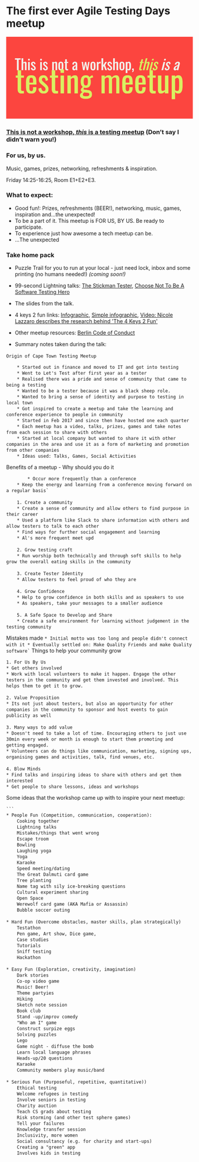 # The first ever Agile Testing Days meetup

![This is not a workshop, _this_ is a testing meetup](https://github.com/cape-town-testing/meetup/blob/master/2019-ATD/tinawtiaTM.jpg)

### [This is not a workshop, _this_ is a testing meetup](https://agiletestingdays.com/2019/session/warning-this-is-not-a-workshop-this-is-a-testing-meetup/) (Don’t say I didn’t warn you!)

### For us, by us.
Music, games, prizes, networking, refreshments & inspiration.

Friday 14:25-16:25, Room E1+E2+E3.

### What to expect:

* Good fun!: Prizes, refreshments (BEER!), networking, music, games, inspiration and…the unexpected!
* To be a part of it. This meetup is FOR US, BY US. Be ready to participate.
* To experience just how awesome a tech meetup can be.
* ...The unexpected

### Take home pack
* Puzzle Trail for you to run at your local - just need lock, inbox and some printing (no humans needed!) _(coming soon!)_
* 99-second Lightning talks: [The Stickman Tester](https://www.ministryoftesting.com/dojo/series/99-second-software-testing-talks/lessons/99-second-talk-gareth-waterhouse-the-stickman-tester), [Choose Not To Be A Software Testing Hero](https://www.ministryoftesting.com/news/choose-not-to-be-a-testing-hero)
* The slides from the talk.
* 4 keys 2 fun links: [Infographic](http://xeodesign.com/4k2f/4k2f.jpg), [Simple infographic](https://www.gamified.uk/2013/06/05/gamification-user-types-and-the-4-keys-2-fun/), [Video: Nicole Lazzaro describes the research behind 'The 4 Keys 2 Fun'](https://www.youtube.com/watch?v=lr0qkna99u4) 
* Other meetup resources: [Berlin Code of Conduct](http://berlincodeofconduct.org/)

* Summary notes taken during the talk:

`Origin of Cape Town Testing Meetup`
```
	* Started out in finance and moved to IT and got into testing
	* Went to Let's Test after first year as a tester
	* Realised there was a pride and sense of community that came to being a testing
	* Wanted to be a tester because it was a black sheep role.
	* Wanted to bring a sense of identity and purpose to testing in local town
	* Got inspired to create a meetup and take the learning and conference experience to people in community 
	* Started in Feb 2017 and since then have hosted one each quarter
	* Each meetup has a video, talks, prizes, games and take notes from each session to share with others
	* Started at local company but wanted to share it with other companies in the area and use it as a form of marketing and promotion from other companies 
	* Ideas used: Talks, Games, Social Activities
```
Benefits of a meetup - Why should you do it
```
        * Occur more frequently than a conference 
	* Keep the energy and learning from a conference moving forward on a regular basis`

	1. Create a community
	* Create a sense of community and allow others to find purpose in their career
	* Used a platform like Slack to share information with others and allow testers to talk to each other
	* Find ways for further social engagement and learning
	* Al's more frequent meet upd

	2. Grow testing craft
	* Run worship both technically and through soft skills to help grow the overall eating skills in the community 

	3. Create Tester Identity
	* Allow testers to feel proud of who they are

	4. Grow Confidence
	* Help to grow confidence in both skills and as speakers to use
	* As speakers, take your messages to a smaller audience 

	5. A Safe Space to Develop and Share
	* Create a safe environment for learning without judgement in the testing community
```
Mistakes made
	```
        * Initial motto was too long and people didn't connect with it
	* Eventually settled on: Make Quality Friends and make Quality software`
	```
Things to help your community grow 
	
	1. For Us By Us
	* Get others involved 
	* Work with local volunteers to make it happen. Engage the other testers in the community and get them invested and involved. This helps them to get it to grow. 

	2. Value Proposition
	* Its not just about testers, but also an opportunity for other companies in the community to sponsor and host events to gain publicity as well

	3. Many ways to add value 
	* Doesn't need to take a lot of time. Encouraging others to just use 30min every week or month is enough to start them promoting and getting engaged.
	* Volunteers can do things like communication, marketing, signing ups, organising games and activities, talk, find venues, etc. 

	4. Blow Minds
	* Find talks and inspiring ideas to share with others and get them interested
	* Get people to share lessons, ideas and workshops 


Some ideas that the workshop came up with to inspire your next meetup:

	```
	* People Fun (Competition, communication, cooperation):
        Cooking together
        Lightning talks 
        Mistakes/things that went wrong
        Escape troom
        Bowling
        Laughing yoga
        Yoga
        Karaoke
        Speed meeting/dating
        The Great Dalmuti card game
        Tree planting
        Name tag with sily ice-breaking questions
        Cultural experiment sharing
        Open Space
        Werewolf card game (AKA Mafia or Assassin)
        Bubble soccer outing

	* Hard Fun (Overcome obstacles, master skills, plan strategically)
        Testathon
        Pen game, Art show, Dice game, 
        Case studies
        Tutorials
        Sniff testing
        Hackathon

	* Easy Fun (Exploration, creativity, imagination)
        Dark stories
        Co-op video game
        Music! Beer!
        Theme partyies
        Hiking
        Sketch note session
        Book club
        Stand -up/improv comedy
        "Who am I" game
        Construct surpize eggs
        Solving puzzles 
        Lego
        Game night - diffuse the bomb
        Learn local language phrases
        Heads-up/20 questions
        Karaoke
        Community members play music/band

	* Serious Fun (Purposeful, repetitive, quantitative))
        Ethical testing
        Welcome refugees in testing
        Involve seniors in testing
        Charity auction
        Teach CS grads about testing
        Risk storming (and other test sphere games)
        Tell your failures
        Knowledge transfer session
        Inclusivity, more women
        Social consultancy (e.g. for charity and start-ups)
        Creating a "green" app
        Involves kids in testing
```

